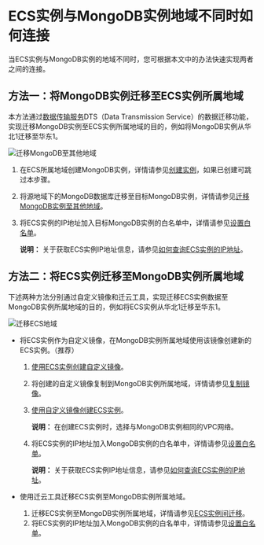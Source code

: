 # ECS实例与MongoDB实例地域不同时如何连接

当ECS实例与MongoDB实例的地域不同时，您可根据本文中的办法快速实现两者之间的连接。

## 方法一：将MongoDB实例迁移至ECS实例所属地域

本方法通过[数据传输服务]()DTS（Data Transmission Service）的数据迁移功能，实现迁移MongoDB实例至ECS实例所属地域的目的，例如将MongoDB实例从华北1迁移至华东1。

![迁移MongoDB至其他地域](https://static-aliyun-doc.oss-accelerate.aliyuncs.com/assets/img/zh-CN/0897549951/p43672.png)

1.  在ECS所属地域创建MongoDB实例，详情请参见[创建实例](/intl.zh-CN/快速入门/创建实例/创建副本集实例.md)，如果已创建可跳过本步骤。
2.  将源地域下的MongoDB数据库迁移至目标MongoDB实例，详情请参见[迁移MongoDB实例至其他地域](/intl.zh-CN/用户指南/数据迁移和同步/MongoDB实例间迁移/迁移MongoDB实例至其他地域.md)。
3.  将ECS实例的IP地址加入目标MongoDB实例的白名单中，详情请参见[设置白名单](/intl.zh-CN/用户指南/数据安全性/设置白名单及安全组.md)。

    **说明：** 关于获取ECS实例IP地址信息，请参见[如何查询ECS实例的IP地址](~~40637~~)。


## 方法二：将ECS实例迁移至MongoDB实例所属地域

下述两种方法分别通过自定义镜像和迁云工具，实现迁移ECS实例数据至MongoDB实例所属地域的目的，例如将ECS实例从华北1迁移至华东1。

![迁移ECS地域](https://static-aliyun-doc.oss-accelerate.aliyuncs.com/assets/img/zh-CN/7836819951/p43766.png)

-   将ECS实例作为自定义镜像，在MongoDB实例所属地域使用该镜像创建新的ECS实例。（推荐）
    1.  [使用ECS实例创建自定义镜像](~~35109~~)。
    2.  将创建的自定义镜像复制到MongoDB实例所属地域，详情请参见[复制镜像](~~25462~~)。
    3.  [使用自定义镜像创建ECS实例](~~25465~~)。

        **说明：** 在创建ECS实例时，选择与MongoDB实例相同的VPC网络。

    4.  将ECS实例的IP地址加入MongoDB实例的白名单中，详情请参见[设置白名单](/intl.zh-CN/用户指南/数据安全性/设置白名单及安全组.md)。

        **说明：** 关于获取ECS实例IP地址信息，请参见[如何查询ECS实例的IP地址](https://www.alibabacloud.com/help/zh/doc-detail/40637.htm#section-vpl-qbg-qgb)。

-   使用迁云工具迁移ECS实例至MongoDB实例所属地域。
    1.  迁移ECS实例至MongoDB实例所属地域，详情请参见[ECS实例间迁移](~~100988~~)。
    2.  将ECS实例的IP地址加入MongoDB实例的白名单中，详情请参见[设置白名单](/intl.zh-CN/用户指南/数据安全性/设置白名单及安全组.md)。


